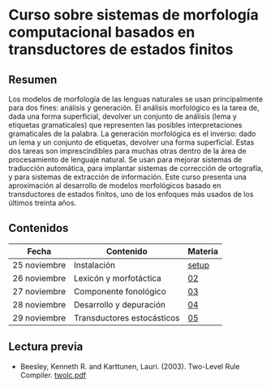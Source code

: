 # Curso sobre sistemas de morfología computacional basados en transductores de estados finitos

## Resumen

Los modelos de morfología de las lenguas naturales se usan principalmente para
dos fines: análisis y generación. El análisis morfológico es la tarea de, dada una
forma superficial, devolver un conjunto de análisis (lema y etiquetas gramaticales)
que representen las posibles interpretaciones gramaticales de la palabra. La
generación morfológica es el inverso: dado un lema y un conjunto de etiquetas,
devolver una forma superficial.
Estas dos tareas son imprescindibles para muchas otras dentro de la área de
procesamiento de lenguaje natural. Se usan para mejorar sistemas de traducción
automática, para implantar sistemas de corrección de ortografía, y para sistemas
de extracción de información.
Este curso presenta una aproximación al desarrollo de modelos morfológicos
basado en transductores de estados finitos, uno de los enfoques más usados de
los últimos treinta años.

## Contenidos 



| Fecha          | Contenido      | Materia | 
|----------------|----------------|---------
|   25 noviembre |   Instalación | [setup](01) | 
|   26 noviembre |   Lexicón y morfotáctica | [02](02) | 
|   27 noviembre |   Componente fonológico | [03](03) | 
|   28 noviembre |   Desarrollo y depuración | [04](04) | 
|   29 noviembre |   Transductores estocásticos | [05](05) | 

## Lectura previa

* Beesley, Kenneth R. and Karttunen, Lauri. (2003). Two-Level Rule Compiler. [twolc.pdf](https://web.stanford.edu/~laurik/.book2software/twolc.pdf)

